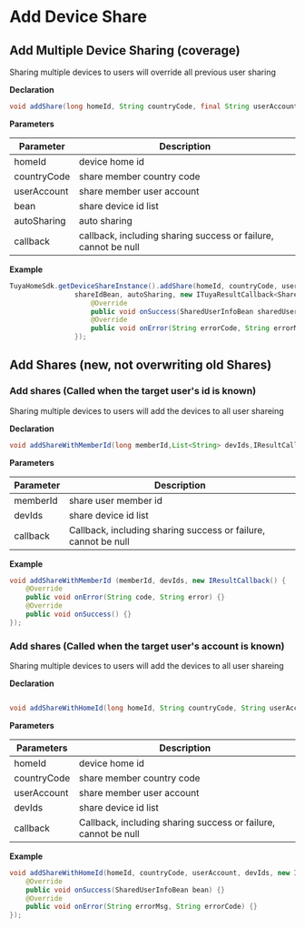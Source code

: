 # Add Device Share

## Add Multiple Device Sharing (coverage)

Sharing multiple devices to users will override all previous user sharing

**Declaration**

```java
void addShare(long homeId, String countryCode, final String userAccount, ShareIdBean bean, boolean autoSharing, final ITuyaResultCallback<SharedUserInfoBean> callback);
```

**Parameters**

| Parameter   | Description                                                  |
| ----------- | ------------------------------------------------------------ |
| homeId      | device home id                                               |
| countryCode | share member country code                                    |
| userAccount | share member user account                                    |
| bean        | share device id list                                         |
| autoSharing | auto sharing                                                 |
| callback    | callback, including sharing success or failure, cannot be null |

**Example**

```java
TuyaHomeSdk.getDeviceShareInstance().addShare(homeId, countryCode, userAccount,
                shareIdBean, autoSharing, new ITuyaResultCallback<SharedUserInfoBean>() {
                    @Override
                    public void onSuccess(SharedUserInfoBean sharedUserInfoBean) {}
                    @Override
                    public void onError(String errorCode, String errorMsg) {}
                });
```



## Add Shares (new, not overwriting old Shares)

### Add shares (Called when the target user's id is known)

Sharing multiple devices to users will add the devices to all user shareing

**Declaration**

```java
void addShareWithMemberId(long memberId,List<String> devIds,IResultCallback callback);
```

**Parameters**

| Parameter | Description                                                  |
| --------- | ------------------------------------------------------------ |
| memberId  | share user member id                                         |
| devIds    | share device id list                                         |
| callback  | Callback, including sharing success or failure, cannot be null |

**Example**

```java
void addShareWithMemberId (memberId, devIds, new IResultCallback() {
    @Override
    public void onError(String code, String error) {}
    @Override
    public void onSuccess() {}
});
```



### Add shares (Called when the target user's account is known)

Sharing multiple devices to users will add the devices to all user shareing

**Declaration**

```java

void addShareWithHomeId(long homeId, String countryCode, String userAccount, List<String> devIds, ITuyaResultCallback<SharedUserInfoBean> callback);
```

**Parameters**

| Parameters        | Description                                  |
| ----------- | ------------------------------------- |
| homeId      | device home id |
| countryCode | share member country code |
| userAccount | share member user account                                    |
| devIds      | share device id list                                         |
| callback    | Callback, including sharing success or failure, cannot be null |

**Example**

```java
void addShareWithHomeId(homeId, countryCode, userAccount, devIds, new ITuyaResultCallback<SharedUserInfoBean>() {
    @Override
    public void onSuccess(SharedUserInfoBean bean) {}
    @Override
    public void onError(String errorMsg, String errorCode) {}
});
```
